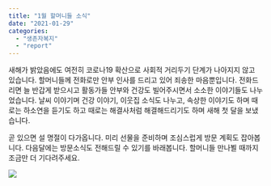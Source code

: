 ```yaml
---
title: "1월 할머니들 소식"
date: "2021-01-29"
categories: 
  - "생존자복지"
  - "report"
---
```


새해가 밝았음에도 여전히 코로나19 확산으로 사회적 거리두기 단계가 나아지지 않고 있습니다. 할머니들께 전화로만 안부 인사를 드리고 있어 죄송한 마음뿐입니다. 전화드리면 늘 반갑게 받으시고 활동가들 안부와 건강도 빌어주시면서 소소한 이야기들도 나누었습니다. 날씨 이야기며 건강 이야기, 이웃집 소식도 나누고, 속상한 이야기도 하며 때로는 하소연을 듣기도 하고 때로는 해결사처럼 해결해드리기도 하며 새해 첫 달을 보냈습니다.

곧 있으면 설 명절이 다가옵니다. 미리 선물을 준비하며 조심스럽게 방문 계획도 잡아봅니다. 다음달에는 방문소식도 전해드릴 수 있기를 바래봅니다. 할머니들 만나뵐 때까지 조금만 더 기다려주세요.

![](https://r2.womenandwar.net/2021/02/제목을-입력해주세요._006-1.jpg)
